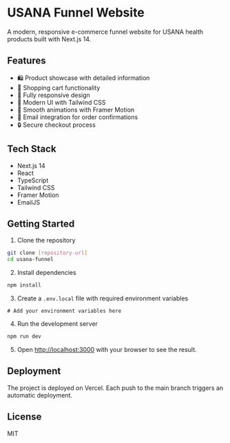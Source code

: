 # USANA Funnel Website

A modern, responsive e-commerce funnel website for USANA health products built with Next.js 14.

## Features

- 🛍️ Product showcase with detailed information
- 🛒 Shopping cart functionality
- 📱 Fully responsive design
- 🎨 Modern UI with Tailwind CSS
- 🔄 Smooth animations with Framer Motion
- 📧 Email integration for order confirmations
- 🔒 Secure checkout process

## Tech Stack

- Next.js 14
- React
- TypeScript
- Tailwind CSS
- Framer Motion
- EmailJS

## Getting Started

1. Clone the repository
```bash
git clone [repository-url]
cd usana-funnel
```

2. Install dependencies
```bash
npm install
```

3. Create a `.env.local` file with required environment variables
```env
# Add your environment variables here
```

4. Run the development server
```bash
npm run dev
```

5. Open [http://localhost:3000](http://localhost:3000) with your browser to see the result.

## Deployment

The project is deployed on Vercel. Each push to the main branch triggers an automatic deployment.

## License

MIT 